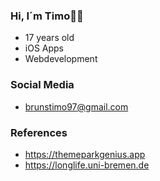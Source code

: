 ### Hi, I´m Timo👋🏻

- 17 years old
- iOS Apps
- Webdevelopment

### Social Media
- brunstimo97@gmail.com

### References
- https://themeparkgenius.app
- https://longlife.uni-bremen.de
<!--
**timobrs1/timobrs1** is a ✨ _special_ ✨ repository because its `README.md` (this file) appears on your GitHub profile.

Here are some ideas to get you started:

- 🔭 I’m currently working on ...
- 🌱 I’m currently learning ...
- 👯 I’m looking to collaborate on ...
- 🤔 I’m looking for help with ...
- 💬 Ask me about ...
- 📫 How to reach me: ...
- 😄 Pronouns: ...
- ⚡ Fun fact: ...
-->
